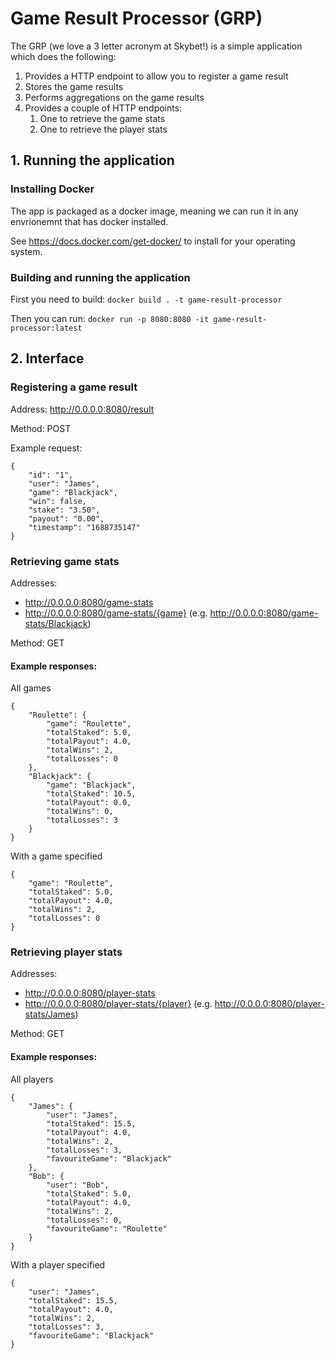 # Game Result Processor (GRP)

The GRP (we love a 3 letter acronym at Skybet!) is a simple application which does the following:
1. Provides a HTTP endpoint to allow you to register a game result
2. Stores the game results 
3. Performs aggregations on the game results
4. Provides a couple of HTTP endpoints:
    1. One to retrieve the game stats
    2. One to retrieve the player stats

## 1. Running the application

### Installing Docker

The app is packaged as a docker image, meaning we can run it in any envrionemnt that has docker installed.

See https://docs.docker.com/get-docker/ to install for your operating system.

### Building and running the application

First you need to build:
`docker build . -t game-result-processor`

Then you can run:
`docker run -p 8080:8080 -it game-result-processor:latest`

## 2. Interface

### Registering a game result

Address: http://0.0.0.0:8080/result

Method: POST

Example request:
```
{
    "id": "1",
    "user": "James",
    "game": "Blackjack",
    "win": false,
    "stake": "3.50",
    "payout": "0.00",
    "timestamp": "1688735147"
}
```

### Retrieving game stats

Addresses: 
- http://0.0.0.0:8080/game-stats
- http://0.0.0.0:8080/game-stats/{game} (e.g. http://0.0.0.0:8080/game-stats/Blackjack)

Method: GET

#### Example responses:
All games
```
{
    "Roulette": {
        "game": "Roulette",
        "totalStaked": 5.0,
        "totalPayout": 4.0,
        "totalWins": 2,
        "totalLosses": 0
    },
    "Blackjack": {
        "game": "Blackjack",
        "totalStaked": 10.5,
        "totalPayout": 0.0,
        "totalWins": 0,
        "totalLosses": 3
    }
}
```

With a game specified
```
{
    "game": "Roulette",
    "totalStaked": 5.0,
    "totalPayout": 4.0,
    "totalWins": 2,
    "totalLosses": 0
}
```

### Retrieving player stats

Addresses:
- http://0.0.0.0:8080/player-stats
- http://0.0.0.0:8080/player-stats/{player} (e.g. http://0.0.0.0:8080/player-stats/James)

Method: GET

#### Example responses:

All players 
```
{
    "James": {
        "user": "James",
        "totalStaked": 15.5,
        "totalPayout": 4.0,
        "totalWins": 2,
        "totalLosses": 3,
        "favouriteGame": "Blackjack"
    },
    "Bob": {
        "user": "Bob",
        "totalStaked": 5.0,
        "totalPayout": 4.0,
        "totalWins": 2,
        "totalLosses": 0,
        "favouriteGame": "Roulette"
    }
}
```

With a player specified
```
{
    "user": "James",
    "totalStaked": 15.5,
    "totalPayout": 4.0,
    "totalWins": 2,
    "totalLosses": 3,
    "favouriteGame": "Blackjack"
}
```
